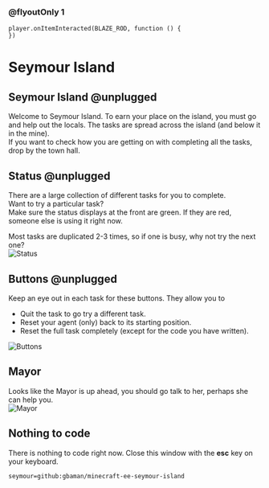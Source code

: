 ### @flyoutOnly 1

```template
player.onItemInteracted(BLAZE_ROD, function () {
})

```

# Seymour Island

## Seymour Island @unplugged

Welcome to Seymour Island. To earn your place on the island, you must go and help 
out the locals. The tasks are spread across the island (and below it in the mine).  
If you want to check how you are getting on with completing all the tasks, drop
by the town hall.   

## Status @unplugged

There are a large collection of different tasks for you to complete.     
Want to try a particular task?    
Make sure the status displays at the front are green. If they are
red, someone else is using it right now.   
   
Most tasks are duplicated 2-3 times, so if one is busy, why not try the next one?   
![Status](https://github.com/gbaman/minecraft-ee-seymour-island/raw/master/media/status.jpg)

## Buttons @unplugged

Keep an eye out in each task for these buttons. They allow you to 
- Quit the task to go try a different task.
- Reset your agent (only) back to its starting position.
- Reset the full task completely (except for the code you have written).

![Buttons](https://github.com/gbaman/minecraft-ee-seymour-island/raw/master/media/buttons.jpg)

## Mayor

Looks like the Mayor is up ahead, you should go talk to her, perhaps she can help you.   
![Mayor](https://github.com/gbaman/minecraft-ee-seymour-island/raw/master/media/mayor.jpg)

## Nothing to code

There is nothing to code right now. Close this window with the **esc** key on your keyboard.


```package
seymour=github:gbaman/minecraft-ee-seymour-island
```
